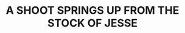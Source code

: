 ---
capo: 0
id: 0
lang: en-us
page: '120'
step: pre
subtitle: ''
tags: []
title: A SHOOT SPRINGS UP FROM THE STOCK OF JESSE
---